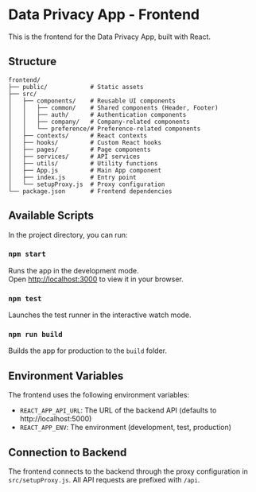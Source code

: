 # Data Privacy App - Frontend

This is the frontend for the Data Privacy App, built with React.

## Structure

```
frontend/
├── public/            # Static assets
├── src/
│   ├── components/    # Reusable UI components
│   │   ├── common/    # Shared components (Header, Footer)
│   │   ├── auth/      # Authentication components
│   │   ├── company/   # Company-related components
│   │   └── preference/# Preference-related components
│   ├── contexts/      # React contexts
│   ├── hooks/         # Custom React hooks
│   ├── pages/         # Page components
│   ├── services/      # API services
│   ├── utils/         # Utility functions
│   ├── App.js         # Main App component
│   ├── index.js       # Entry point
│   └── setupProxy.js  # Proxy configuration
└── package.json       # Frontend dependencies
```

## Available Scripts

In the project directory, you can run:

### `npm start`

Runs the app in the development mode.\
Open [http://localhost:3000](http://localhost:3000) to view it in your browser.

### `npm test`

Launches the test runner in the interactive watch mode.

### `npm run build`

Builds the app for production to the `build` folder.

## Environment Variables

The frontend uses the following environment variables:

- `REACT_APP_API_URL`: The URL of the backend API (defaults to http://localhost:5000)
- `REACT_APP_ENV`: The environment (development, test, production)

## Connection to Backend

The frontend connects to the backend through the proxy configuration in `src/setupProxy.js`. All API requests are prefixed with `/api`. 